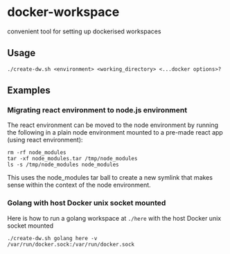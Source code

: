 # docker-workspace
convenient tool for setting up dockerised workspaces

## Usage

`./create-dw.sh <environment> <working_directory> <...docker options>?`

## Examples

### Migrating react environment to node.js environment
The react environment can be moved to the node environment by running the following in a plain node environment mounted to a pre-made react app (using react environment):

```
rm -rf node_modules
tar -xf node_modules.tar /tmp/node_modules
ls -s /tmp/node_modules node_modules
```

This uses the node_modules tar ball to create a new symlink that makes sense within the context of the node environment.

### Golang with host Docker unix socket mounted

Here is how to run a golang workspace at `./here` with the host Docker unix socket mounted

```
./create-dw.sh golang here -v /var/run/docker.sock:/var/run/docker.sock
```
